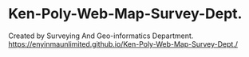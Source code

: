 # Ken-Poly-Web-Map-Survey-Dept.
Created by Surveying And Geo-informatics Department.
 https://enyinmaunlimited.github.io/Ken-Poly-Web-Map-Survey-Dept./
